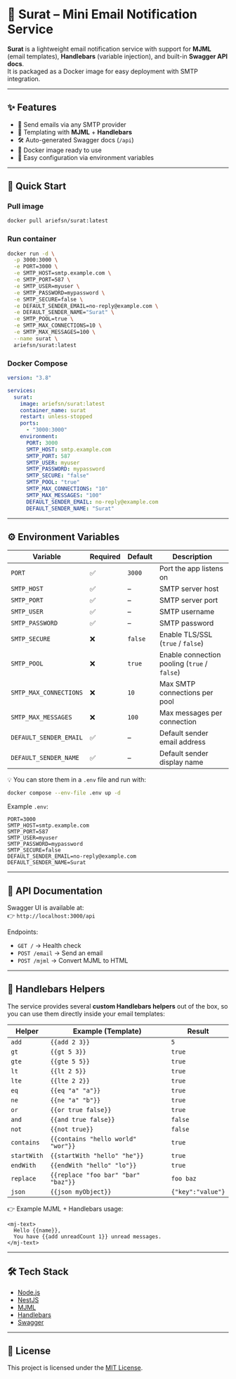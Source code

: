 # 📧 Surat – Mini Email Notification Service

**Surat** is a lightweight email notification service with support for **MJML** (email templates), **Handlebars** (variable injection), and built-in **Swagger API docs**.  
It is packaged as a Docker image for easy deployment with SMTP integration.

---

## ✨ Features
- 📩 Send emails via any SMTP provider  
- 🎨 Templating with **MJML** + **Handlebars**  
- 🛠️ Auto-generated Swagger docs (`/api`)
- 🐳 Docker image ready to use  
- 🔑 Easy configuration via environment variables  

---

## 🚀 Quick Start

### Pull image
```bash
docker pull ariefsn/surat:latest
```

### Run container
```bash
docker run -d \
  -p 3000:3000 \
  -e PORT=3000 \
  -e SMTP_HOST=smtp.example.com \
  -e SMTP_PORT=587 \
  -e SMTP_USER=myuser \
  -e SMTP_PASSWORD=mypassword \
  -e SMTP_SECURE=false \
  -e DEFAULT_SENDER_EMAIL=no-reply@example.com \
  -e DEFAULT_SENDER_NAME="Surat" \
  -e SMTP_POOL=true \
  -e SMTP_MAX_CONNECTIONS=10 \
  -e SMTP_MAX_MESSAGES=100 \
  --name surat \
  ariefsn/surat:latest
```

### Docker Compose
```yaml
version: "3.8"

services:
  surat:
    image: ariefsn/surat:latest
    container_name: surat
    restart: unless-stopped
    ports:
      - "3000:3000"
    environment:
      PORT: 3000
      SMTP_HOST: smtp.example.com
      SMTP_PORT: 587
      SMTP_USER: myuser
      SMTP_PASSWORD: mypassword
      SMTP_SECURE: "false"
      SMTP_POOL: "true"
      SMTP_MAX_CONNECTIONS: "10"
      SMTP_MAX_MESSAGES: "100"
      DEFAULT_SENDER_EMAIL: no-reply@example.com
      DEFAULT_SENDER_NAME: "Surat"
```

---

## ⚙️ Environment Variables

| Variable               | Required | Default | Description |
|------------------------|----------|---------|-------------|
| `PORT`                 | ✅       | `3000`  | Port the app listens on |
| `SMTP_HOST`            | ✅       | –       | SMTP server host |
| `SMTP_PORT`            | ✅       | –       | SMTP server port |
| `SMTP_USER`            | ✅       | –       | SMTP username |
| `SMTP_PASSWORD`        | ✅       | –       | SMTP password |
| `SMTP_SECURE`          | ❌       | `false` | Enable TLS/SSL (`true` / `false`) |
| `SMTP_POOL`            | ❌       | `true`  | Enable connection pooling (`true` / `false`) |
| `SMTP_MAX_CONNECTIONS` | ❌       | `10`    | Max SMTP connections per pool |
| `SMTP_MAX_MESSAGES`    | ❌       | `100`   | Max messages per connection |
| `DEFAULT_SENDER_EMAIL` | ✅       | –       | Default sender email address |
| `DEFAULT_SENDER_NAME`  | ✅       | –       | Default sender display name |

💡 You can store them in a `.env` file and run with:
```bash
docker compose --env-file .env up -d
```

Example `.env`:
```env
PORT=3000
SMTP_HOST=smtp.example.com
SMTP_PORT=587
SMTP_USER=myuser
SMTP_PASSWORD=mypassword
SMTP_SECURE=false
DEFAULT_SENDER_EMAIL=no-reply@example.com
DEFAULT_SENDER_NAME=Surat
```

---

## 📖 API Documentation

Swagger UI is available at:  
👉 `http://localhost:3000/api`

Endpoints:
- `GET /` → Health check  
- `POST /email` → Send an email  
- `POST /mjml` → Convert MJML to HTML  

---

## 🧩 Handlebars Helpers

The service provides several **custom Handlebars helpers** out of the box, so you can use them directly inside your email templates:

| Helper       | Example (Template)                | Result |
|--------------|-----------------------------------|--------|
| `add`        | `{{add 2 3}}`                     | `5` |
| `gt`         | `{{gt 5 3}}`                      | `true` |
| `gte`        | `{{gte 5 5}}`                     | `true` |
| `lt`         | `{{lt 2 5}}`                      | `true` |
| `lte`        | `{{lte 2 2}}`                     | `true` |
| `eq`         | `{{eq "a" "a"}}`                  | `true` |
| `ne`         | `{{ne "a" "b"}}`                  | `true` |
| `or`         | `{{or true false}}`               | `true` |
| `and`        | `{{and true false}}`              | `false` |
| `not`        | `{{not true}}`                    | `false` |
| `contains`   | `{{contains "hello world" "wor"}}`| `true` |
| `startWith`  | `{{startWith "hello" "he"}}`      | `true` |
| `endWith`    | `{{endWith "hello" "lo"}}`        | `true` |
| `replace`    | `{{replace "foo bar" "bar" "baz"}}` | `foo baz` |
| `json`       | `{{json myObject}}`               | `{"key":"value"}` |

👉 Example MJML + Handlebars usage:
```mjml
<mj-text>
  Hello {{name}},  
  You have {{add unreadCount 1}} unread messages.
</mj-text>
```

---

## 🛠 Tech Stack

- [Node.js](https://nodejs.org/)  
- [NestJS](https://nestjs.com/)  
- [MJML](https://mjml.io/)  
- [Handlebars](https://handlebarsjs.com/)  
- [Swagger](https://swagger.io/)  

---

## 📜 License

This project is licensed under the [MIT License](./LICENSE).

